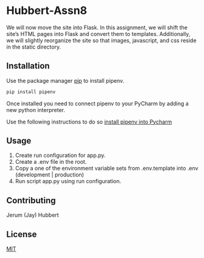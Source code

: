 # Hubbert-Assn8

We will now move the site into Flask. In this assignment, we will shift the site’s HTML
pages into Flask and convert them to templates. Additionally, we will slightly reorganize
the site so that images, javascript, and css reside in the static directory.

## Installation

Use the package manager [pip](https://pip.pypa.io/en/stable/) to install pipenv.
```bash
pip install pipenv
```
Once installed you need to connect pipenv to your PyCharm by adding a new
python interpreter.

Use the following instructions to do so [install pipenv into Pycharm](https://www.jetbrains.com/help/pycharm/pipenv.html)

## Usage
1. Create run configuration for app.py.
2. Create a .env file in the root.
3. Copy a one of the environment variable sets from .env.template into .env (development | production)
4. Run script app.py using run configuration.

## Contributing
Jerum (Jay) Hubbert

## License
[MIT](https://choosealicense.com/licenses/mit/)